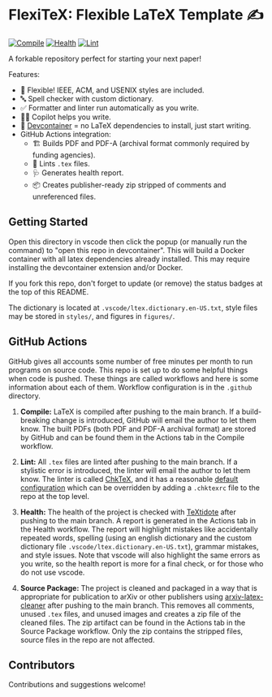 # FlexiTeX: Flexible LaTeX Template ✍️
[![Compile](https://github.com/GTkernel-PaperFactory/flexitex/actions/workflows/compile.yaml/badge.svg)](https://github.com/GTkernel-PaperFactory/flexitex/actions/workflows/compile.yaml)
[![Health](https://github.com/GTkernel-PaperFactoryflexitex/actions/workflows/health.yaml/badge.svg)](https://github.com/GTkernel-PaperFactory/flexitex/actions/workflows/health.yaml)
[![Lint](https://github.com/GTkernel-PaperFactory/flexitex/actions/workflows/lint.yaml/badge.svg)](https://github.com/GTkernel-PaperFactory/flexitex/actions/workflows/lint.yaml)

A forkable repository perfect for starting your next paper!

Features:

- 💪 Flexible! IEEE, ACM, and USENIX styles are included.
- 🔤 Spell checker with custom dictionary.
- ✅ Formatter and linter run automatically as you write.
- 🧑‍✈️ Copilot helps you write.
- 🫙 [Devcontainer](https://code.visualstudio.com/docs/devcontainers/containers)
= no LaTeX dependencies to install, just start writing.
- GitHub Actions integration:
  - 🏗️ Builds PDF and PDF-A (archival format commonly required by funding agencies).
  - 🧹 Lints `.tex` files.
  - 🩺 Generates health report.
  - 📦 Creates publisher-ready zip stripped of comments and unreferenced files.

## Getting Started
Open this directory in vscode then click the popup (or manually run the command)
to "open this repo in devcontainer". This will build a Docker container with all
latex dependencies already installed. This may require installing the
devcontainer extension and/or Docker.

If you fork this repo, don't forget to update (or remove) the status badges at
the top of this README.

The dictionary is located at `.vscode/ltex.dictionary.en-US.txt`, style files
may be stored in `styles/`, and figures in `figures/`.

## GitHub Actions
GitHub gives all accounts some number of free minutes per month to run programs
on source code. This repo is set up to do some helpful things when code is
pushed. These things are called workflows and here is some information about
each of them. Workflow configuration is in the `.github` directory.

1. **Compile:** LaTeX is compiled after pushing to the main branch. If a
build-breaking change is introduced, GitHub will email the author to let them
know. The built PDFs (both PDF and PDF-A archival format) are stored by GitHub
and can be found them in the Actions tab in the Compile workflow.

2. **Lint:** All `.tex` files are linted after pushing to the main branch. If a
stylistic error is introduced, the linter will email the author to let them
know. The linter is called [ChkTeX](https://www.nongnu.org/chktex/), and it has
a reasonable [default
configuration](https://github.com/j2kun/chktex-action/blob/main/.chktexrc) which
can be overridden by adding a `.chktexrc` file to the repo at the top level.

3. **Health:** The health of the project is checked with
[TeXtidote](https://github.com/sylvainhalle/textidote) after pushing to the main
branch. A report is generated in the Actions tab in the Health workflow. The
report will highlight mistakes like accidentally repeated words, spelling (using
an english dictionary and the custom dictionary file
`.vscode/ltex.dictionary.en-US.txt`), grammar mistakes, and style issues. Note
that vscode will also highlight the same errors as you write, so the health
report is more for a final check, or for those who do not use vscode.

4. **Source Package:** The project is cleaned and packaged in a way that is
appropriate for publication to arXiv or other publishers using
[arxiv-latex-cleaner](https://github.com/google-research/arxiv-latex-cleaner)
after pushing to the main branch. This removes all comments, unused `.tex`
files, and unused images and creates a zip file of the cleaned files. The zip
artifact can be found in the Actions tab in the Source Package workflow. Only
the zip contains the stripped files, source files in the repo are not affected.

## Contributors
Contributions and suggestions welcome!
